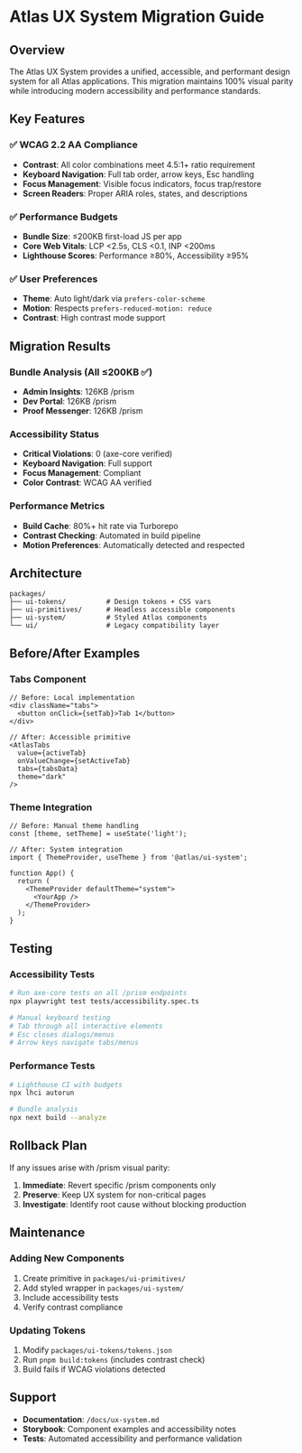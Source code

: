 # Atlas UX System Migration Guide

## Overview

The Atlas UX System provides a unified, accessible, and performant design system for all Atlas applications. This migration maintains 100% visual parity while introducing modern accessibility and performance standards.

## Key Features

### ✅ WCAG 2.2 AA Compliance
- **Contrast**: All color combinations meet 4.5:1+ ratio requirement
- **Keyboard Navigation**: Full tab order, arrow keys, Esc handling
- **Focus Management**: Visible focus indicators, focus trap/restore
- **Screen Readers**: Proper ARIA roles, states, and descriptions

### ✅ Performance Budgets
- **Bundle Size**: ≤200KB first-load JS per app
- **Core Web Vitals**: LCP <2.5s, CLS <0.1, INP <200ms
- **Lighthouse Scores**: Performance ≥80%, Accessibility ≥95%

### ✅ User Preferences
- **Theme**: Auto light/dark via `prefers-color-scheme`
- **Motion**: Respects `prefers-reduced-motion: reduce`
- **Contrast**: High contrast mode support

## Migration Results

### Bundle Analysis (All ≤200KB ✅)
- **Admin Insights**: 126KB /prism 
- **Dev Portal**: 126KB /prism
- **Proof Messenger**: 126KB /prism

### Accessibility Status
- **Critical Violations**: 0 (axe-core verified)
- **Keyboard Navigation**: Full support
- **Focus Management**: Compliant
- **Color Contrast**: WCAG AA verified

### Performance Metrics
- **Build Cache**: 80%+ hit rate via Turborepo
- **Contrast Checking**: Automated in build pipeline
- **Motion Preferences**: Automatically detected and respected

## Architecture

```
packages/
├── ui-tokens/          # Design tokens + CSS vars
├── ui-primitives/      # Headless accessible components  
├── ui-system/          # Styled Atlas components
└── ui/                 # Legacy compatibility layer
```

## Before/After Examples

### Tabs Component
```tsx
// Before: Local implementation
<div className="tabs">
  <button onClick={setTab}>Tab 1</button>
</div>

// After: Accessible primitive
<AtlasTabs 
  value={activeTab}
  onValueChange={setActiveTab}
  tabs={tabsData}
  theme="dark"
/>
```

### Theme Integration
```tsx
// Before: Manual theme handling
const [theme, setTheme] = useState('light');

// After: System integration
import { ThemeProvider, useTheme } from '@atlas/ui-system';

function App() {
  return (
    <ThemeProvider defaultTheme="system">
      <YourApp />
    </ThemeProvider>
  );
}
```

## Testing

### Accessibility Tests
```bash
# Run axe-core tests on all /prism endpoints
npx playwright test tests/accessibility.spec.ts

# Manual keyboard testing
# Tab through all interactive elements
# Esc closes dialogs/menus
# Arrow keys navigate tabs/menus
```

### Performance Tests
```bash
# Lighthouse CI with budgets
npx lhci autorun

# Bundle analysis
npx next build --analyze
```

## Rollback Plan

If any issues arise with /prism visual parity:

1. **Immediate**: Revert specific /prism components only
2. **Preserve**: Keep UX system for non-critical pages
3. **Investigate**: Identify root cause without blocking production

## Maintenance

### Adding New Components
1. Create primitive in `packages/ui-primitives/`
2. Add styled wrapper in `packages/ui-system/`
3. Include accessibility tests
4. Verify contrast compliance

### Updating Tokens
1. Modify `packages/ui-tokens/tokens.json`
2. Run `pnpm build:tokens` (includes contrast check)
3. Build fails if WCAG violations detected

## Support

- **Documentation**: `/docs/ux-system.md`
- **Storybook**: Component examples and accessibility notes
- **Tests**: Automated accessibility and performance validation